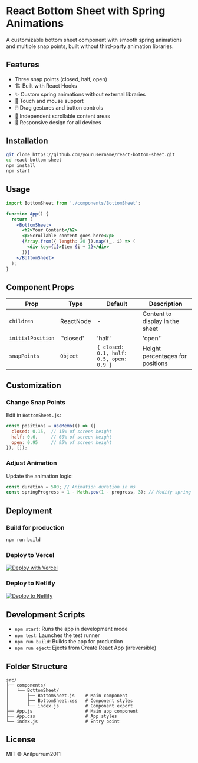 # React Bottom Sheet with Spring Animations

A customizable bottom sheet component with smooth spring animations and multiple snap points, built without third-party animation libraries.


## Features

-  Three snap points (closed, half, open)
- 🏗️ Built with React Hooks
- ✨ Custom spring animations without external libraries
- 📱 Touch and mouse support
- 🖱️ Drag gestures and button controls
- 📜 Independent scrollable content areas
- 🎨 Responsive design for all devices

## Installation

```bash
git clone https://github.com/yourusername/react-bottom-sheet.git
cd react-bottom-sheet
npm install
npm start
```

## Usage

```jsx
import BottomSheet from './components/BottomSheet';

function App() {
  return (
    <BottomSheet>
      <h2>Your Content</h2>
      <p>Scrollable content goes here</p>
      {Array.from({ length: 20 }).map((_, i) => (
        <div key={i}>Item {i + 1}</div>
      ))}
    </BottomSheet>
  );
}
```

## Component Props

| Prop            | Type                              | Default           | Description                          |
|-----------------|-----------------------------------|-------------------|--------------------------------------|
| `children`      | ReactNode                         | -                 | Content to display in the sheet      |
| `initialPosition` | `'closed' | 'half' | 'open'`     | `'closed'`        | Initial snap position                |
| `snapPoints`    | `Object`                          | `{ closed: 0.1, half: 0.5, open: 0.9 }` | Height percentages for positions |

## Customization

### Change Snap Points
Edit in `BottomSheet.js`:
```js
const positions = useMemo(() => ({
  closed: 0.15,  // 15% of screen height
  half: 0.6,     // 60% of screen height
  open: 0.95     // 95% of screen height
}), []);
```

### Adjust Animation
Update the animation logic:
```js
const duration = 500; // Animation duration in ms
const springProgress = 1 - Math.pow(1 - progress, 3); // Modify spring factor
```

## Deployment

### Build for production
```bash
npm run build
```

### Deploy to Vercel
[![Deploy with Vercel](https://vercel.com/button)](https://vercel.com/import)

### Deploy to Netlify
[![Deploy to Netlify](https://www.netlify.com/img/deploy/button.svg)](https://app.netlify.com/start)

## Development Scripts

- `npm start`: Runs the app in development mode
- `npm test`: Launches the test runner
- `npm run build`: Builds the app for production
- `npm run eject`: Ejects from Create React App (irreversible)

## Folder Structure

```
src/
├── components/
│   └── BottomSheet/
│       ├── BottomSheet.js    # Main component
│       ├── BottomSheet.css   # Component styles
│       └── index.js          # Component export
├── App.js                    # Main app component
├── App.css                   # App styles
└── index.js                  # Entry point
```

## License

MIT © Anilpurrum2011
